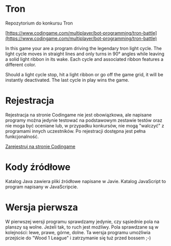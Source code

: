 # Tron
Repozytorium do konkursu Tron

[https://www.codingame.com/multiplayer/bot-programming/tron-battle](https://www.codingame.com/multiplayer/bot-programming/tron-battle)

In this game your are a program driving the legendary tron light cycle. The light cycle moves in straight lines and only turns in 90° angles while leaving a solid light ribbon in its wake. Each cycle and associated ribbon features a different color.

Should a light cycle stop, hit a light ribbon or go off the game grid, it will be instantly deactivated. The last cycle in play wins the game.


# Rejestracja
Rejestracja na stronie Codingame nie jest obowiązkowa, ale napisane programy można jedynie testować na podstawowym zestawie testów oraz nie moga być oceniane lub, w przypadku konkursów, nie mogą "walczyć" z programami innych uczestników. Po rejestracji dostępna jest pełna funkcjonalność.

[Zarejestruj na stronie Codingame](https://www.codingame.com/servlet/urlinvite?u=543181)

# Kody źródłowe
Katalog Java zawiera pliki źródłowe napisane w Javie. Katalog JavaScript to program napisany w JavaScripcie.

# Wersja pierwsza

W pierwszej wersji programu sprawdzamy jedynie, czy sąsiednie pola na planszy są wolne. Jeżeli tak, to ruch jest możliwy. Pola sprawdzane są w kolejności: lewe, prawe, górne, dolne. Ta wersja programu umożliwia przejście do "Wood 1 League" i zatrzymanie się tuż przed bossem ;-)